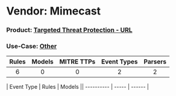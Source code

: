Vendor: Mimecast
================
### Product: [Targeted Threat Protection - URL](../ds_mimecast_targeted_threat_protection_-_url.md)
### Use-Case: [Other](../../../../UseCases/uc_other.md)

| Rules | Models | MITRE TTPs | Event Types | Parsers |
|:-----:|:------:|:----------:|:-----------:|:-------:|
|   6   |   0    |     0      |      2      |    2    |

| Event Type | Rules | Models || ---------- | ----- | ------ |
